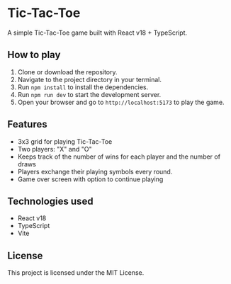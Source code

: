 # Tic-Tac-Toe

A simple Tic-Tac-Toe game built with React v18 + TypeScript.

## How to play

1. Clone or download the repository.
2. Navigate to the project directory in your terminal.
3. Run `npm install` to install the dependencies.
4. Run `npm run dev` to start the development server.
5. Open your browser and go to `http://localhost:5173` to play the game.

## Features

* 3x3 grid for playing Tic-Tac-Toe
* Two players: "X" and "O"
* Keeps track of the number of wins for each player and the number of draws
* Players exchange their playing symbols every round.
* Game over screen with option to continue playing

## Technologies used

* React v18
* TypeScript
* Vite

## License

This project is licensed under the MIT License.
